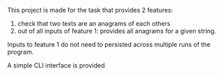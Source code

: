 This project is made for the task that provides 2 features:
1) check that two texts are an anagrams of each others
2) out of all inputs of feature 1: provides all anagrams for a given string. 

Inputs to feature 1 do not need to persisted across multiple runs of the program.

A simple CLI interface is provided